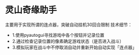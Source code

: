 # 灵山奇缘助手
主要用于实现所谓的连点器，突破自动挂机30回合限制
技术细节：
* 1.使用pyautogui寻找游戏中各个按钮并记录位置
* 2.通过检查记录位置的像素确定游戏状态（是否进入战斗）
* 3.模拟玩家在战斗中不停取消自动并重新开始自动实现「连点器」
